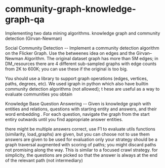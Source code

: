 # community-graph-knowledge-graph-qa
Implementing two data mining algorithms. knowledge graph and community detection (Girvan-Newman)



Social Community Detection --
Implement a community detection algorithm on the Flicker Graph. Use the betweenes idea on edges and the Girvan–Newman Algorithm. 
The original dataset graph has more than 5M edges; in DM_resources there are 4 different sub-sampled graphs with edge counts from 2K to 600K; 
you can use these if the original is too big.

You should use a library to support graph operations (edges, vertices, paths, degrees, etc). 
We used igraph in python which also have builtin community detection algorithms (not allowed); t
hese are useful as a way to evaluate communities you obtain




Knowledge Base Question Answering --
Given is knowledge graph with entities and relations, questions with starting entity and answers, and their word embedding . For each question, navigate the graph from the start entiry outwards until you find appropriate answer entities.

there might be multiple answers correct, use F1 to evaluate
utils functions (similarity, load_graphs) are given, but you can choose not to use them
answers are given to be used for evaluation only
your strategy should be a graph traversal augmented with scoring of paths; you might discard paths not promising along the way. This is similar to a focused crawl strategy.
for simplicity, the questions are picked so that the answer is always at the end of the relevant path (not intermediary)
